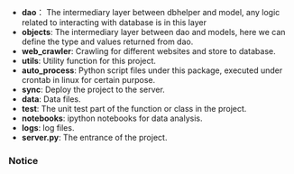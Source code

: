   - **dao**： The intermediary layer between dbhelper and model, any logic related to interacting with database is in this layer
  - **objects**: The intermediary layer between dao and models, here we can define the type and values returned from dao.
  - **web_crawler**: Crawling for different websites and store to database.
  - **utils**: Utility function for this project.
  - **auto_process**: Python script files under this package, executed under crontab in linux for certain purpose.
  - **sync**: Deploy the project to the server.
  - **data**: Data files.
  - **test**: The unit test part of the function or class in the project.
  - **notebooks**: ipython notebooks for data analysis.
  - **logs**: log files.
  - **server.py**: The entrance of the project.

### Notice 
